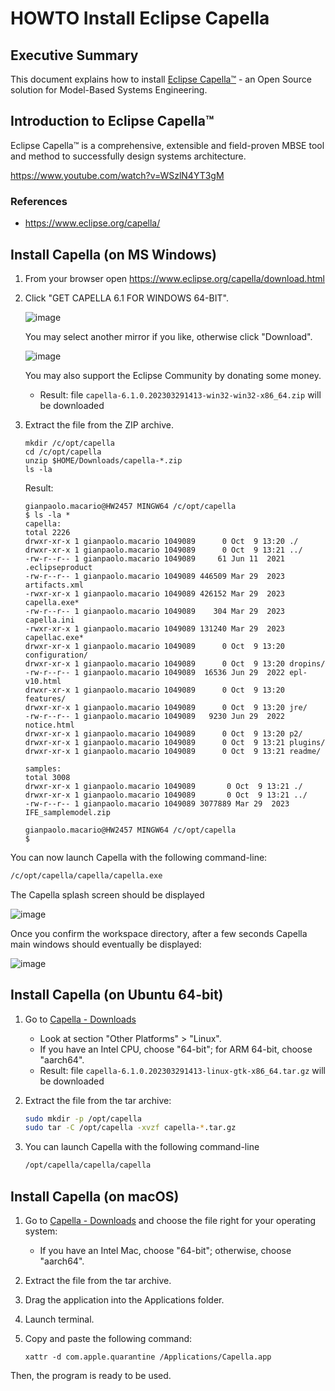 # HOWTO Install Eclipse Capella

## Executive Summary

This document explains how to install [Eclipse Capella&trade;](https://www.eclipse.org/capella/) - an Open Source solution for Model-Based Systems Engineering.

## Introduction to Eclipse Capella™

Eclipse Capella™ is a comprehensive, extensible and field-proven MBSE tool and method to successfully design systems architecture.

<https://www.youtube.com/watch?v=WSzlN4YT3gM>

### References

* <https://www.eclipse.org/capella/>

## Install Capella (on MS Windows)

1. From your browser open <https://www.eclipse.org/capella/download.html>

2. Click "GET CAPELLA 6.1 FOR WINDOWS 64-BIT".

     ![image](https://github.com/B-AROL-O/ARNEIS/assets/75182/871df363-b8a1-4247-be3e-1ad9a1774ad6)

     You may select another mirror if you like, otherwise click "Download".

     ![image](https://github.com/B-AROL-O/ARNEIS/assets/75182/7f1ecce0-cb6e-4aa7-9387-0bcb2abe23de)

     You may also support the Eclipse Community by donating some money.

   * Result: file `capella-6.1.0.202303291413-win32-win32-x86_64.zip` will be downloaded

3. Extract the file from the ZIP archive.

    ```text
    mkdir /c/opt/capella
    cd /c/opt/capella
    unzip $HOME/Downloads/capella-*.zip
    ls -la
    ```

    Result:

    ```text
    gianpaolo.macario@HW2457 MINGW64 /c/opt/capella
    $ ls -la *
    capella:
    total 2226
    drwxr-xr-x 1 gianpaolo.macario 1049089      0 Oct  9 13:20 ./
    drwxr-xr-x 1 gianpaolo.macario 1049089      0 Oct  9 13:21 ../
    -rw-r--r-- 1 gianpaolo.macario 1049089     61 Jun 11  2021 .eclipseproduct
    -rw-r--r-- 1 gianpaolo.macario 1049089 446509 Mar 29  2023 artifacts.xml
    -rwxr-xr-x 1 gianpaolo.macario 1049089 426152 Mar 29  2023 capella.exe*
    -rw-r--r-- 1 gianpaolo.macario 1049089    304 Mar 29  2023 capella.ini
    -rwxr-xr-x 1 gianpaolo.macario 1049089 131240 Mar 29  2023 capellac.exe*
    drwxr-xr-x 1 gianpaolo.macario 1049089      0 Oct  9 13:20 configuration/
    drwxr-xr-x 1 gianpaolo.macario 1049089      0 Oct  9 13:20 dropins/
    -rw-r--r-- 1 gianpaolo.macario 1049089  16536 Jun 29  2022 epl-v10.html
    drwxr-xr-x 1 gianpaolo.macario 1049089      0 Oct  9 13:20 features/
    drwxr-xr-x 1 gianpaolo.macario 1049089      0 Oct  9 13:20 jre/
    -rw-r--r-- 1 gianpaolo.macario 1049089   9230 Jun 29  2022 notice.html
    drwxr-xr-x 1 gianpaolo.macario 1049089      0 Oct  9 13:20 p2/
    drwxr-xr-x 1 gianpaolo.macario 1049089      0 Oct  9 13:21 plugins/
    drwxr-xr-x 1 gianpaolo.macario 1049089      0 Oct  9 13:21 readme/

    samples:
    total 3008
    drwxr-xr-x 1 gianpaolo.macario 1049089       0 Oct  9 13:21 ./
    drwxr-xr-x 1 gianpaolo.macario 1049089       0 Oct  9 13:21 ../
    -rw-r--r-- 1 gianpaolo.macario 1049089 3077889 Mar 29  2023 IFE_samplemodel.zip

    gianpaolo.macario@HW2457 MINGW64 /c/opt/capella
    $
    ```

You can now launch Capella with the following command-line:

```bash
/c/opt/capella/capella/capella.exe
```

The Capella splash screen should be displayed

![image](https://user-images.githubusercontent.com/75182/273572772-44584c1b-85d4-4a53-b37e-0cb23b658817.png)

Once you confirm the workspace directory, after a few seconds Capella main windows should eventually be displayed:

![image](https://user-images.githubusercontent.com/75182/273573441-c80760c1-f403-4150-b2f6-f042c5cd7971.png)

## Install Capella (on Ubuntu 64-bit)

1. Go to [Capella - Downloads](https://www.eclipse.org/capella/download.html)

   * Look at section "Other Platforms" > "Linux".
   * If you have an Intel CPU, choose "64-bit"; for ARM 64-bit, choose "aarch64".
   * Result: file `capella-6.1.0.202303291413-linux-gtk-x86_64.tar.gz` will be downloaded

2. Extract the file from the tar archive:

   ```bash
   sudo mkdir -p /opt/capella
   sudo tar -C /opt/capella -xvzf capella-*.tar.gz
   ```

3. You can launch Capella with the following command-line

   ```bash
   /opt/capella/capella/capella
   ```

## Install Capella (on macOS)

1. Go to [Capella - Downloads](https://www.eclipse.org/capella/download.html) and choose the file right for your operating system:
   * If you have an Intel Mac, choose "64-bit"; otherwise, choose "aarch64".

2. Extract the file from the tar archive.

3. Drag the application into the Applications folder.

4. Launch terminal.

5. Copy and paste the following command:

    ```console
    xattr -d com.apple.quarantine /Applications/Capella.app
    ```

Then, the program is ready to be used.

<!-- EOF -->
